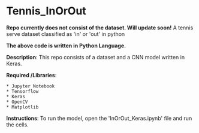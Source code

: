 # Tennis_InOrOut

**Repo currently does not consist of the dataset. Will update soon!**
A tennis serve dataset classified as 'in' or 'out' in python

**The above code is written in Python Language.**

**Description**: This repo consists of a dataset and a CNN model written in Keras.
<br/>

  **Required /Libraries**:     
  
    * Jupyter Notebook
    * Tensorflow
    * Keras
    * OpenCV
    * Matplotlib
        
  **Instructions**: 
  To run the model, open the 'InOrOut_Keras.ipynb' file and run the cells.
  
  

  


